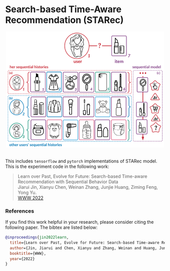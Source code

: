 # Search-based Time-Aware Recommendation (STARec)

<p align="center">
  <img src="image/starec.png" width="500">
  <br />
  <br />
</p>

This includes `tensorflow` and `pytorch` implementations of STARec model. This is the experiment code in the following work:


> Learn over Past, Evolve for Future: Search-based Time-aware Recommendation with Sequential Behavior Data </br>
Jiarui Jin, Xianyu Chen, Weinan Zhang, Junjie Huang, Ziming Feng, Yong Yu. </br>
[WWW 2022](https://arxiv.org/pdf/2202.03097.pdf)


### References
If you find this work helpful in your research, please consider citing the following paper. The bibtex are listed below:
```bibtex
@inproceedings{jin2022learn,
  title={Learn over Past, Evolve for Future: Search-based Time-aware Recommendation with Sequential Behavior Data},
  author={Jin, Jiarui and Chen, Xianyu and Zhang, Weinan and Huang, Junjie and Feng, Ziming and Yu, Yong},
  booktitle={WWW},
  year={2022}
}
```

